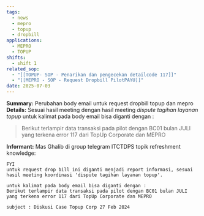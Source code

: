 ```yaml
---
tags:
  - news
  - mepro
  - topup
  - dropbill
applications:
  - MEPRO
  - TOPUP
shifts:
  - shift 1
related_sop:
  - "[[TOPUP- SOP - Penarikan dan pengecekan detailcode 117]]"
  - "[[MEPRO - SOP - Request Dropbill PilotPAYU]]"
date: 2025-07-03
---
```

**Summary:** Perubahan body email untuk request dropbill topup  dan mepro
**Details:** Sesuai hasil meeting dengan hasil meeting *dispute tagihan layanan topup* untuk kalimat pada body email bisa diganti dengan :

> Berikut terlampir data transaksi pada pilot dengan BC01 bulan JULI yang terkena error 117 dari TopUp Corporate dan MEPRO

**Informant:** Mas Ghalib di group telegram ITCTDPS topik refreshment knowledge:

```
FYI
untuk request drop bill ini diganti menjadi report informasi, sesuai hasil meeting koordinasi 'dispute tagihan layanan topup'.

untuk kalimat pada body email bisa diganti dengan :
Berikut terlampir data transaksi pada pilot dengan BC01 bulan JULI yang terkena error 117 dari TopUp Corporate dan MEPRO

subject : Diskusi Case Topup Corp 27 Feb 2024
```
